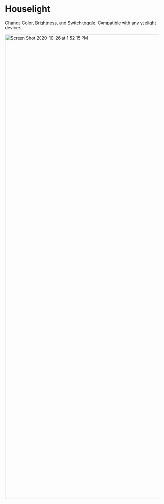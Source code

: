 # Houselight

Change Color, Brightness, and Switch toggle. Compatible with any yeelight devices.

<img width="1515" alt="Screen Shot 2020-10-26 at 1 52 15 PM" src="https://user-images.githubusercontent.com/22832499/97138250-b7212980-1792-11eb-8f20-de3c298e5c6e.png">
